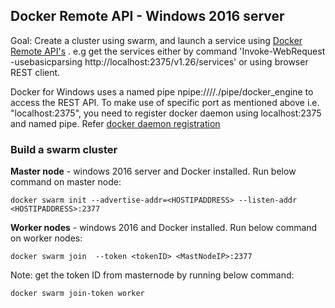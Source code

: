 
## Docker Remote API - Windows 2016 server
Goal: Create a cluster using swarm, and launch a service using [Docker Remote API's](https://docs.docker.com/engine/api/v1.26/) . 
e.g get the services either by command 'Invoke-WebRequest -usebasicparsing http://localhost:2375/v1.26/services' or using browser REST client. 

Docker for Windows uses a named pipe npipe:////./pipe/docker_engine to access the REST API. 
To make use of specific port as mentioned above i.e. "localhost:2375", you need to register docker daemon using localhost:2375 and named pipe. Refer [docker daemon registration](https://github.com/getreddy/getdocker/blob/master/dockerEngineAPI/dockerDaemonRegistration.ps1)

### Build a swarm cluster

**Master node** - windows 2016 server and Docker installed. Run below command on master node:

`docker swarm init --advertise-addr=<HOSTIPADDRESS> --listen-addr <HOSTIPADDRESS>:2377`

**Worker nodes** - windows 2016 and Docker installed. Run below command on worker nodes:

`docker swarm join  --token <tokenID> <MastNodeIP>:2377`

Note: get the token ID from masternode by running below command:

`docker swarm join-token worker`
